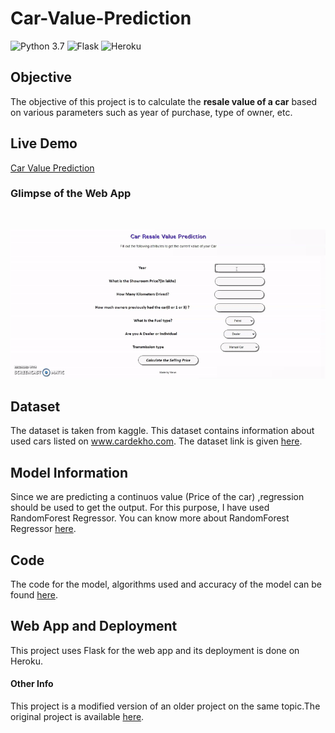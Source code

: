 # Car-Value-Prediction

![Python 3.7](https://img.shields.io/badge/Pyhton-3.7-blue) ![Flask](https://img.shields.io/badge/Flask-1.1-orange) ![Heroku](https://img.shields.io/badge/Heroku-Deployment-brightgreen)

## Objective

The objective of this project is to calculate the <strong>resale value of a car</strong> based on various parameters such as year of purchase, type of owner, etc.

## Live Demo

<a href="https://carvaluepred.herokuapp.com/">Car Value Prediction</a>

  ### Glimpse of the Web App
  <br>

  ![GIF](carvaluepred.gif)

## Dataset

The dataset is taken from kaggle. This dataset contains information about used cars listed on www.cardekho.com. The dataset link is given <a href="https://www.kaggle.com/nehalbirla/vehicle-dataset-from-cardekho">here</a>.

## Model Information

Since we are predicting a continuos value (Price of the car) ,regression should be used to get the output. For this purpose, I have used RandomForest Regressor. You can know more about RandomForest Regressor <a href="https://scikit-learn.org/stable/modules/generated/sklearn.ensemble.RandomForestRegressor.html">here</a>.

## Code

The code for the model, algorithms used and accuracy of the model can be found <a href="https://github.com/VarunV991/Car-Value-Prediction/blob/master/Car%20Price%20Prediction.ipynb">here</a>.

## Web App and Deployment

This project uses Flask for the web app and its deployment is done on Heroku.

#### Other Info
This project is a modified version of an older project on the same topic.The original project is available <a href="https://github.com/krishnaik06/Car-Price-Prediction">here</a>.
